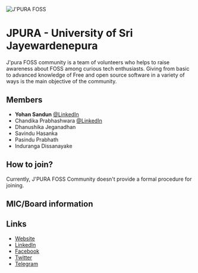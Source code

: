 ![J'PURA FOSS](https://www.usjfoss.org/img/logo.png)

# JPURA - University of Sri Jayewardenepura

J'pura FOSS community is a team of volunteers who helps to raise awareness about FOSS among curious tech enthusiasts. Giving from basic to advanced knowledge of Free and open source software in a variety of ways is the main objective of the community.

## Members

* **Yohan Sandun** [@LinkedIn](https://www.linkedin.com/in/yohan-sandun-094530249/)
* Chandika Prabhashwara [@LinkedIn](https://www.linkedin.com/in/chandika-prabhashwara-242626177/)
* Dhanushika Jeganadhan
* Savindu Hasanka
* Pasindu Prabhath
* Induranga Dissanayake

## How to join?

Currently, J'PURA FOSS Community doesn't provide a formal procedure for joining.

## MIC/Board information

## Links

* [Website](https://www.usjfoss.org/)
* [LinkedIn](https://www.linkedin.com/company/foss-usj)
* [Facebook](https://www.facebook.com/jpurafoss/)
* [Twitter](https://www.twitter.com/usjfoss)
* [Telegram](https://t.me/joinchat/UrE2IMNuScXgoS-G)
